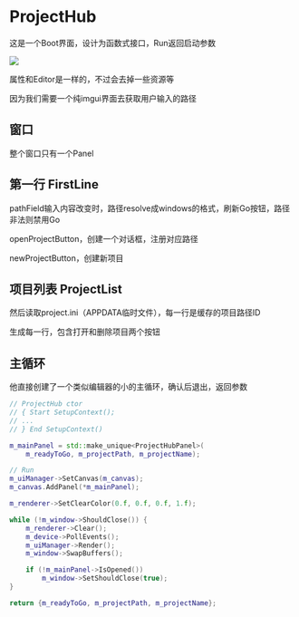 # ProjectHub

这是一个Boot界面，设计为函数式接口，Run返回启动参数

![](https://cdn.jsdelivr.net/gh/zolo-mario/image-host@main/20210712/Snipaste_2021-08-20_17-30-09.3k96ueo1ysu0.png)

属性和Editor是一样的，不过会去掉一些资源等

因为我们需要一个纯imgui界面去获取用户输入的路径

## 窗口

整个窗口只有一个Panel

## 第一行 FirstLine

pathField输入内容改变时，路径resolve成windows的格式，刷新Go按钮，路径非法则禁用Go

openProjectButton，创建一个对话框，注册对应路径

newProjectButton，创建新项目

## 项目列表 ProjectList

然后读取project.ini（APPDATA临时文件），每一行是缓存的项目路径ID

生成每一行，包含打开和删除项目两个按钮

## 主循环

他直接创建了一个类似编辑器的小的主循环，确认后退出，返回参数

```c++
// ProjectHub ctor
// { Start SetupContext();
// ...
// } End SetupContext()

m_mainPanel = std::make_unique<ProjectHubPanel>(
    m_readyToGo, m_projectPath, m_projectName);

// Run
m_uiManager->SetCanvas(m_canvas);
m_canvas.AddPanel(*m_mainPanel);

m_renderer->SetClearColor(0.f, 0.f, 0.f, 1.f);

while (!m_window->ShouldClose()) {
    m_renderer->Clear();
    m_device->PollEvents();
    m_uiManager->Render();
    m_window->SwapBuffers();

    if (!m_mainPanel->IsOpened())
        m_window->SetShouldClose(true);
}

return {m_readyToGo, m_projectPath, m_projectName};
```